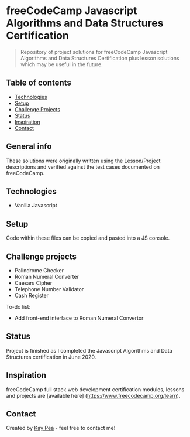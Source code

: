 # freeCodeCamp Javascript Algorithms and Data Structures Certification
> Repository of project solutions for freeCodeCamp Javascript Algorithms and Data Structures Certification plus lesson solutions which may be useful in the future.

## Table of contents
* [Technologies](#technologies)
* [Setup](#setup)
* [Challenge Projects](#features)
* [Status](#status)
* [Inspiration](#inspiration)
* [Contact](#contact)

## General info
These solutions were originally written using the Lesson/Project descriptions and verified against the test cases documented on freeCodeCamp.  

## Technologies
* Vanilla Javascript

## Setup
Code within these files can be copied and pasted into a JS console.

## Challenge projects
* Palindrome Checker
* Roman Numeral Converter
* Caesars Cipher
* Telephone Number Validator
* Cash Register

To-do list:
* Add front-end interface to Roman Numeral Convertor

## Status
Project is finished as I completed the Javascript Algorithms and Data Structures certification in June 2020.

## Inspiration
freeCodeCamp full stack web development certification modules, lessons and projects are [available here] (https://www.freecodecamp.org/learn).

## Contact
Created by [Kay Pea](#) - feel free to contact me!